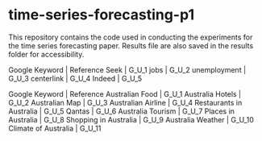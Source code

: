 # time-series-forecasting-p1

This repository contains the code used in conducting the experiments for the time series forecasting paper.
Results file are also saved in the results folder for accessibility.

Google Keyword  |	Reference
Seek	          |	G_U_1
jobs	          |	G_U_2
unemployment	  |	G_U_3
centerlink	    |	G_U_4
Indeed	        |	G_U_5


Google Keyword	          |	Reference
Australian Food	          |	G_U_1
Australia Hotels	        |	G_U_2
Australian Map	          |	G_U_3
Australian Airline      	|	G_U_4
Restaurants in Australia	|	G_U_5
Qantas	                  |	G_U_6
Australia Tourism        	|	G_U_7
Places in Australia      	|	G_U_8
Shopping in Australia	    |	G_U_9
Australia Weather	        |	G_U_10
Climate of Australia	    |	G_U_11
